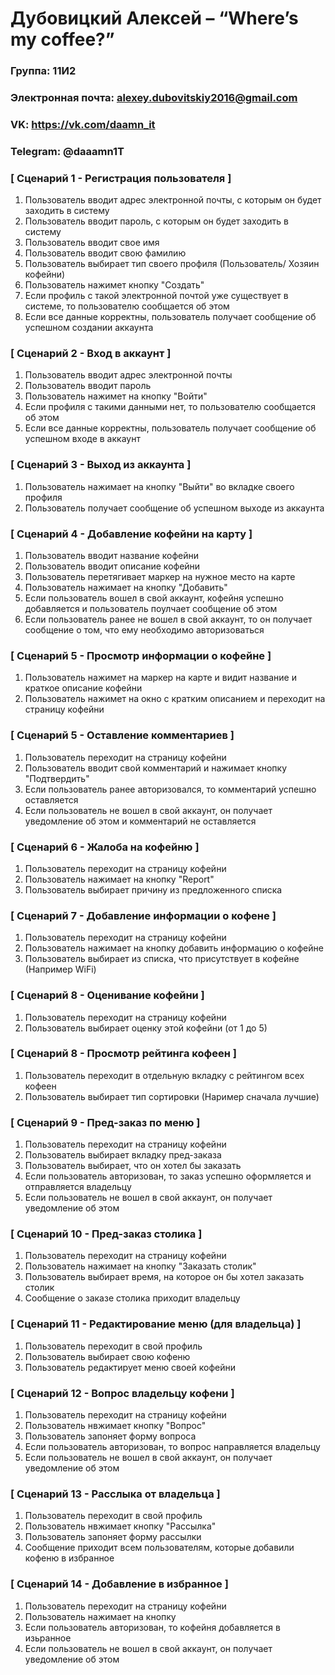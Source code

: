 # Дубовицкий Алексей – “Where’s my coffee?”

### Группа: 11И2
### Электронная почта: alexey.dubovitskiy2016@gmail.com
### VK: https://vk.com/daamn_it
### Telegram: @daaamn1T


### [ Сценарий 1 - Регистрация пользователя ]

1. Пользователь вводит адрес электронной почты, с которым он будет заходить в систему
2. Пользователь вводит пароль, с которым он будет заходить в систему
3. Пользователь вводит свое имя
4. Пользователь вводит свою фамилию
5. Пользователь выбирает тип своего профиля (Пользователь/ Хозяин кофейни)
6. Пользователь нажимет кнопку "Создать"
7. Если профиль с такой электронной почтой уже существует в системе, то пользователю сообщается об этом
8. Если все данные корректны, пользователь получает сообщение об успешном создании аккаунта


### [ Сценарий 2 - Вход в аккаунт ]

1. Пользователь вводит адрес электронной почты
2. Пользователь вводит пароль
3. Пользователь нажимет на кнопку "Войти"
4. Если профиля с такими данными нет, то пользователю сообщается об этом
5. Если все данные корректны, пользователь получает сообщение об успешном входе в аккаунт


### [ Сценарий 3 - Выход из аккаунта ]

1. Пользователь нажимает на кнопку "Выйти" во вкладке своего профиля
2. Пользователь получает сообщение об успешном выходе из аккаунта


### [ Сценарий 4 - Добавление кофейни на карту ]

1. Пользователь вводит название кофейни
2. Пользователь вводит описание кофейни
3. Пользователь перетягивает маркер на нужное место на карте
4. Пользователь нажимает на кнопку "Добавить"
5. Если пользователь вошел в свой аккаунт, кофейня успешно добавляется и пользователь поулчает сообщение об этом
6. Если пользователь ранее не вошел в свой аккаунт, то он получает сообщение о том, что ему необходимо авторизоваться


### [ Сценарий 5 - Просмотр информации о кофейне ]

1. Пользователь нажимет на маркер на карте и видит название и краткое описание кофейни
2. Пользователь нажимет на окно с кратким описанием и переходит на страницу кофейни


### [ Сценарий 5 - Оставление комментариев ]

1. Пользователь переходит на страницу кофейни
2. Пользователь вводит свой комментарий и нажимает кнопку "Подтвердить"
3. Если пользователь ранее авторизовался, то комментарий успешно оставляется
4. Если пользователь не вошел в свой аккаунт, он получает уведомление об этом и комментарий не оставляется


### [ Сценарий 6 - Жалоба на кофейню ]

1. Пользователь переходит на страницу кофейни
2. Пользователь нажимает на кнопку "Report"
3. Пользователь выбирает причину из предложенного списка


### [ Сценарий 7 - Добавление информации о кофене ]

1. Пользователь переходит на страницу кофейни
2. Пользователь нажимает на кнопку добавить информацию о кофейне
3. Пользователь выбирает из списка, что присутствует в кофейне (Например WiFi)


### [ Сценарий 8 - Оценивание кофейни ]

1. Пользователь переходит на страницу кофейни
2. Пользователь выбирает оценку этой кофейни (от 1 до 5)


### [ Сценарий 8 - Просмотр рейтинга кофеен ]

1. Пользователь переходит в отдельную вкладку с рейтингом всех кофеен
2. Пользователь выбирает тип сортировки (Наример сначала лучшие)


### [ Сценарий 9 - Пред-заказ по меню ]

1. Пользователь переходит на страницу кофейни
2. Пользователь выбирает вкладку пред-заказа
3. Пользователь выбирает, что он хотел бы заказать
4. Если пользователь авторизован, то заказ успешно оформляется и отправляется владельцу
5. Если пользователь не вошел в свой аккаунт, он получает уведомление об этом


### [ Сценарий 10 - Пред-заказ столика ]

1. Пользователь переходит на страницу кофейни
2. Пользователь нажимает на кнопку "Заказать столик"
3. Пользователь выбирает время, на которое он бы хотел заказать столик
4. Сообщение о заказе столика приходит владельцу


### [ Сценарий 11 - Редактирование меню (для владельца) ]

1. Пользователь переходит в свой профиль
2. Пользователь выбирает свою кофеню
3. Пользователь редактирует меню своей кофейни


### [ Сценарий 12 - Вопрос владельцу кофени ]

1. Пользователь переходит на страницу кофейни
2. Пользователь нвжимает кнопку "Вопрос"
3. Пользователь запоняет форму вопроса
4. Если пользователь авторизован, то вопрос направляется владельцу
5. Если пользователь не вошел в свой аккаунт, он получает уведомление об этом


### [ Сценарий 13 - Расслыка от владельца ]

1. Пользователь переходит в свой профиль
2. Пользователь нвжимает кнопку "Рассылка"
3. Пользователь запоняет форму рассылки
4. Сообщение приходит всем пользователям, которые добавили кофеню в избранное


### [ Сценарий 14 - Добавление в избранное ]

1. Пользователь переходит на страницу кофейни
2. Пользователь нажимает на кнопку
3. Если пользователь авторизован, то кофейня добавляется в изьранное
4. Если пользователь не вошел в свой аккаунт, он получает уведомление об этом
